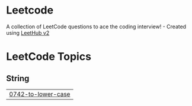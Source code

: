 # Leetcode
A collection of LeetCode questions to ace the coding interview! - Created using [LeetHub v2](https://github.com/arunbhardwaj/LeetHub-2.0)

<!---LeetCode Topics Start-->
# LeetCode Topics
## String
|  |
| ------- |
| [0742-to-lower-case](https://github.com/srigayathri777/Leetcode/tree/master/0742-to-lower-case) |
<!---LeetCode Topics End-->